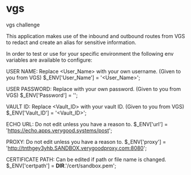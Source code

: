 # vgs
vgs challenge

This application makes use of the inbound and outbound routes from VGS to redact and create an alias for sensitive information.

In order to test or use for your specific environment the following env variables are available to configure:

USER NAME:
Replace <User_Name> with your own username. (Given to you from VGS)
$_ENV['User_Name'] = '<User_Name>';

USER PASSWORD:
Replace <Password> with your own password. (Given to you from VGS)
$_ENV['Password'] = '<Password>';

VAULT ID:
Replace <Vault_ID> with your vault ID. (Given to you from VGS)
$_ENV['Vault_ID'] = '<Vault_ID>';

ECHO URL:
Do not edit unless you have a reason to.
$_ENV['url'] = 'https://echo.apps.verygood.systems/post';

PROXY:
Do not edit unless you have a reason to.
$_ENV['proxy'] = 'http://tnthgey3yhb.SANDBOX.verygoodproxy.com:8080';

CERTIFICATE PATH:
Can be edited if path or file name is changed.
$_ENV['certpath'] = __DIR__.'/cert/sandbox.pem';